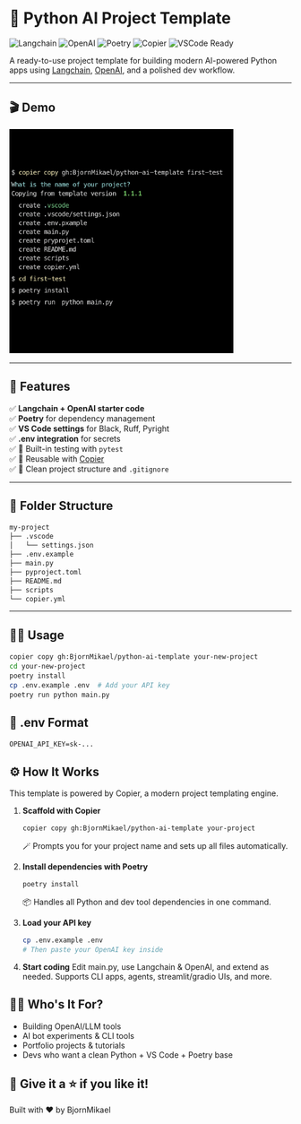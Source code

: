 # 🧠 Python AI Project Template
![Langchain](https://img.shields.io/badge/Langchain-%F0%9F%A7%A0-blueviolet)
![OpenAI](https://img.shields.io/badge/OpenAI-API-green)
![Poetry](https://img.shields.io/badge/Poetry-Dependency--Manager-blue)
![Copier](https://img.shields.io/badge/Copier-Template-yellow)
![VSCode Ready](https://img.shields.io/badge/VSCode-Settings%20Included-purple)

A ready-to-use project template for building modern AI-powered Python apps using [Langchain](https://github.com/langchain-ai/langchain), [OpenAI](https://platform.openai.com/), and a polished dev workflow.

---

## 🎬 Demo

<img src="https://raw.githubusercontent.com/BjornMikael/images/main/python-ai-template.png" width="400"/>

---

## 🚀 Features
✅ **Langchain + OpenAI starter code**  
✅ **Poetry** for dependency management  
✅ **VS Code settings** for Black, Ruff, Pyright  
✅ **.env integration** for secrets  
✅ 🧪 Built-in testing with `pytest`  
✅ 🧰 Reusable with [Copier](https://copier.readthedocs.io/)  
✅ 🧹 Clean project structure and `.gitignore`

---

## 📁 Folder Structure
```
my-project
├── .vscode
│   └── settings.json
├── .env.example
├── main.py
├── pyproject.toml
├── README.md
├── scripts
└── copier.yml
```

---

## 🧙‍♂️ Usage
```bash
copier copy gh:BjornMikael/python-ai-template your-new-project
cd your-new-project
poetry install
cp .env.example .env  # Add your API key
poetry run python main.py
```

## 🔐 .env Format
```env
OPENAI_API_KEY=sk-...
```

## ⚙️ How It Works
This template is powered by Copier, a modern project templating engine.

1. **Scaffold with Copier**
   ```bash
   copier copy gh:BjornMikael/python-ai-template your-project
   ```
   🪄 Prompts you for your project name and sets up all files automatically.

2. **Install dependencies with Poetry**
   ```bash
   poetry install
   ```
   📦 Handles all Python and dev tool dependencies in one command.

3. **Load your API key**
   ```bash
   cp .env.example .env
   # Then paste your OpenAI key inside
   ```

4. **Start coding**
   Edit main.py, use Langchain & OpenAI, and extend as needed. Supports CLI apps, agents, streamlit/gradio UIs, and more.

## 👨‍🎓 Who's It For?
- Building OpenAI/LLM tools
- AI bot experiments & CLI tools
- Portfolio projects & tutorials
- Devs who want a clean Python + VS Code + Poetry base

## 🌟 Give it a ⭐ if you like it!
Built with ❤️ by BjornMikael
